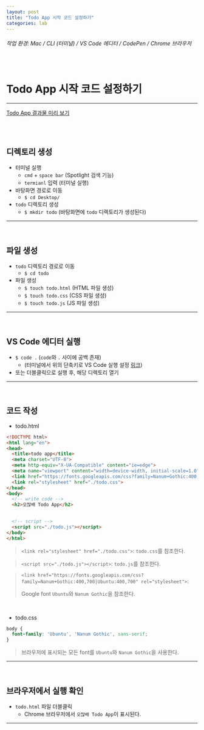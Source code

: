 ```yaml
---
layout: post
title: "Todo App 시작 코드 설정하기"
categories: lab
---
```


###### 작업 환경: Mac / CLI (터미널) / VS Code 에디터 / CodePen / Chrome 브라우저

<br>

# Todo App 시작 코드 설정하기

------

[Todo App 결과물 미리 보기](https://codepen.io/dubbsong/pen/JejQgg)

<br>

<br>

## 디렉토리 생성

- 터미널 실행
  - `cmd` + `space bar` (Spotlight 검색 기능)
  - `termianl` 입력 (터미널 실행)
- 바탕화면 경로로 이동
  - `$ cd Desktop/`
- `todo` 디렉토리 생성
  - `$ mkdir todo` (바탕화면에 `todo` 디렉토리가 생성된다)

------

<br>

## 파일 생성

- `todo` 디렉토리 경로로 이동
  - `$ cd todo`
- 파일 생성
  - `$ touch todo.html` (HTML 파일 생성)
  - `$ touch todo.css` (CSS 파일 생성)
  - `$ touch todo.js` (JS 파일 생성)

------

<br>

## VS Code 에디터 실행

- `$ code .` (`code`와 `.` 사이에 공백 존재)
  - (터미널에서 위의 단축키로 VS Code 실행 설정 [링크](https://dubbsong.github.io/dev/2018/04/10/dev-terminal-vscode/))
- 또는 더블클릭으로 실행 후, 해당 디렉토리 열기

------

<br>

## 코드 작성

- todo.html

```html
<!DOCTYPE html>
<html lang="en">
<head>
  <title>todo app</title>
  <meta charset="UTF-8">
  <meta http-equiv="X-UA-Compatible" content="ie=edge">
  <meta name="viewport" content="width=device-width, initial-scale=1.0">
  <link href="https://fonts.googleapis.com/css?family=Nanum+Gothic:400,700|Ubuntu:400,700" rel="stylesheet">
  <link rel="stylesheet" href="./todo.css">
</head>
<body>
  <!-- write code -->
  <h2>오많배 Todo App</h2>
  

  <!-- script -->
  <script src="./todo.js"></script>
</body>
</html>
```

> `<link rel="stylesheet" href="./todo.css">`: `todo.css`를 참조한다.

> `<script src="./todo.js"></script>`: `todo.js`를 참조한다.

> `<link href="https://fonts.googleapis.com/css?family=Nanum+Gothic:400,700|Ubuntu:400,700" rel="stylesheet">`: 
>
> Google font `Ubuntu`와 `Nanum Gothic`을 참조한다.

<br>

- todo.css

```css
body {
  font-family: 'Ubuntu', 'Nanum Gothic', sans-serif;
}
```

> 브라우저에 표시되는 모든 font를 `Ubuntu`와 `Nanum Gothic`을 사용한다.

------

<br>

## 브라우저에서 실행 확인

- `todo.html` 파일 더블클릭
  - Chrome 브라우저에서 `오많배 Todo App`이 표시된다.

------

<br>